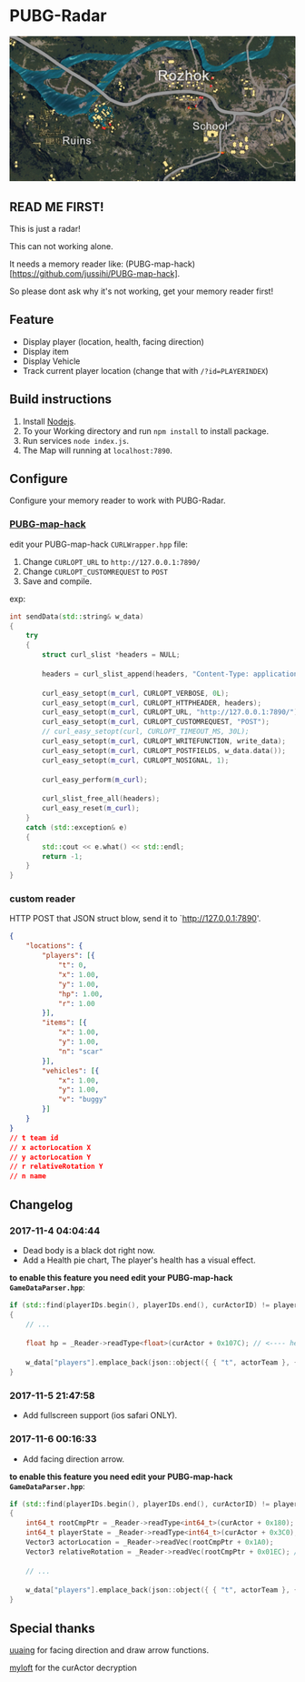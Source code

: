 # PUBG-Radar

![](pics/browser.png)

## READ ME FIRST!

This is just a radar!

This can not working alone.

It needs a memory reader like: (PUBG-map-hack)[https://github.com/jussihi/PUBG-map-hack].

So please dont ask why it's not working, get your memory reader first!

## Feature

* Display player (location, health, facing direction)
* Display item
* Display Vehicle
* Track current player location (change that with `/?id=PLAYERINDEX`)

## Build instructions

1. Install [Nodejs](https://nodejs.org.).
2. To your Working directory and run `npm install` to install package.
3. Run services `node index.js`.
4. The Map will running at `localhost:7890`.

## Configure

Configure your memory reader to work with PUBG-Radar.

### **[PUBG-map-hack](https://github.com/jussihi/PUBG-map-hack)**

edit your PUBG-map-hack `CURLWrapper.hpp` file:

1. Change `CURLOPT_URL` to `http://127.0.0.1:7890/`
2. Change `CURLOPT_CUSTOMREQUEST` to `POST`
3. Save and compile.

exp:

```C++
int sendData(std::string& w_data)
{
    try
    {
        struct curl_slist *headers = NULL;

        headers = curl_slist_append(headers, "Content-Type: application/json");

        curl_easy_setopt(m_curl, CURLOPT_VERBOSE, 0L);
        curl_easy_setopt(m_curl, CURLOPT_HTTPHEADER, headers);
        curl_easy_setopt(m_curl, CURLOPT_URL, "http://127.0.0.1:7890/");  // <---- here
        curl_easy_setopt(m_curl, CURLOPT_CUSTOMREQUEST, "POST");          // <---- here
        // curl_easy_setopt(curl, CURLOPT_TIMEOUT_MS, 30L);
        curl_easy_setopt(m_curl, CURLOPT_WRITEFUNCTION, write_data);
        curl_easy_setopt(m_curl, CURLOPT_POSTFIELDS, w_data.data());
        curl_easy_setopt(m_curl, CURLOPT_NOSIGNAL, 1);

        curl_easy_perform(m_curl);

        curl_slist_free_all(headers);
        curl_easy_reset(m_curl);
    }
    catch (std::exception& e)
    {
        std::cout << e.what() << std::endl;
        return -1;
    }
}
```

### custom reader

HTTP POST that JSON struct blow, send it to `http://127.0.0.1:7890'.

```json
{
    "locations": {
        "players": [{
            "t": 0,
            "x": 1.00,
            "y": 1.00,
            "hp": 1.00,
            "r": 1.00
        }],
        "items": [{
            "x": 1.00,
            "y": 1.00,
            "n": "scar"
        }],
        "vehicles": [{
            "x": 1.00,
            "y": 1.00,
            "v": "buggy"
        }]
    }
}
// t team id
// x actorLocation X
// y actorLocation Y
// r relativeRotation Y
// n name
```

## Changelog

### 2017-11-4 04:04:44
 * Dead body is a black dot right now.
 * Add a Health pie chart, The player's health has a visual effect.

**to enable this feature you need edit your PUBG-map-hack `GameDataParser.hpp`**:

```C++
if (std::find(playerIDs.begin(), playerIDs.end(), curActorID) != playerIDs.end())
{
    // ...

    float hp = _Reader->readType<float>(curActor + 0x107C); // <---- here

    w_data["players"].emplace_back(json::object({ { "t", actorTeam }, {"hp", hp}, { "x", actorLocation.X },{ "y", actorLocation.Y }/*,{ "z", actorLocation.Z }*/ })); // <---- and here
}
 ```

### 2017-11-5 21:47:58
* Add fullscreen support (ios safari ONLY).

### 2017-11-6 00:16:33
* Add facing direction arrow.

**to enable this feature you need edit your PUBG-map-hack `GameDataParser.hpp`**:

```C++
if (std::find(playerIDs.begin(), playerIDs.end(), curActorID) != playerIDs.end())
{
    int64_t rootCmpPtr = _Reader->readType<int64_t>(curActor + 0x180);
    int64_t playerState = _Reader->readType<int64_t>(curActor + 0x3C0);
    Vector3 actorLocation = _Reader->readVec(rootCmpPtr + 0x1A0);
    Vector3 relativeRotation = _Reader->readVec(rootCmpPtr + 0x01EC); // <---- here

    // ...
    
    w_data["players"].emplace_back(json::object({ { "t", actorTeam }, {"hp", hp}, { "x", actorLocation.X },{ "y", actorLocation.Y }, {"r", relativeRotation.Y } })); // <---- and here
}
```

## Special thanks

[uuaing](https://github.com/uuaing) for facing direction and draw arrow functions.

[myloft](https://github.com/myloft) for the curActor decryption
